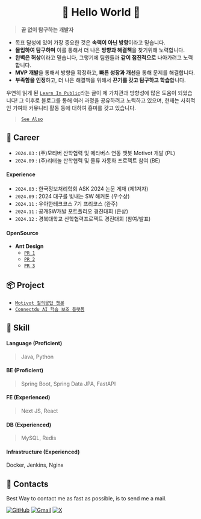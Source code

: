 <div align="center">

# 🎉 Hello World 🎉

</div>

> **끝 없이 탐구하는 개발자**
* 목표 달성에 있어 가장 중요한 것은 **속력이 아닌 방향**이라고 믿습니다.
* **몰입하여 탐구하며** 이를 통해서 더 나은 **방향과 해결책**을 찾기위해 노력합니다.
* **완벽은 허상**이라고 믿습니다, 그렇기에 팀원들과 **같이 점진적으로** 나아가려고 노력합니다.
* **MVP 개발**을 통해서 방향을 확정하고, **빠른 성장과 개선**을 통해 문제를 해결합니다.
* **부족함을 인정**하고, 더 나은 해결책을 위해서 **끈기를 갖고 탐구하고 학습**합니다.

우연히 읽게 된 [`Learn In Public`](https://velog.io/@kwanwooi/%EA%B3%B5%EA%B0%9C%EC%A0%81%EC%9C%BC%EB%A1%9C-%ED%95%99%EC%8A%B5%ED%95%98%EB%9D%BC)라는 글이 제 가치관과 방향성에 많은 도움이 되었습니다! 그 이후로 블로그를 통해 여러 과정을 공유하려고 노력하고 있으며,
현재는 사회적인 기여와 커뮤니티 활동 등에 대하여 흥미를 갖고 있습니다.
> [`See Also`](https://learninpublic.org/v1-principles-learn-in-public.pdf)

## 👣 Career
- `2024.03` : (주)모티버 산학협력 및 메타버스 연동 챗봇 Motivot 개발 (PL)
- `2024.09` : (주)리터놀 산학협력 및 물류 자동화 프로젝트 참여 (BE)

#### Experience
- `2024.03` : 한국정보처리학회 ASK 2024 논문 게재 (제1저자)
- `2024.09` : 2024 대구를 빛내는 SW 해커톤 (우수상)
- `2024.11` : 우아한테크코스 7기 프리코스 (완주)
- `2024.11` : 공개SW개발 포트폴리오 경진대회 (은상)
- `2024.12` : 경북대학교 산학협력프로젝트 경진대회 (참여/발표)

#### OpenSource
- **Ant Design** 
  - [`PR 1`](https://github.com/ant-design-korea/ant-design/pull/10)
  - [`PR 2`](https://github.com/ant-design-korea/ant-design/pull/18)
  - [`PR 3`](https://github.com/ant-design/ant-design/pull/51176)

## 📦 Project
- [`Motivot 질의응답 챗봇`](https://github.com/rlaehd62/Motivot)
- [`Connectdu AI 학습 보조 플랫폼`](https://github.com/TEAM-MukTae)

## 🌱 Skill

#### Language (Proficient)
> Java, Python

#### BE (Proficient)
> Spring Boot, Spring Data JPA, FastAPI

#### FE (Experienced)
> Next JS, React

#### DB (Experienced)
> MySQL, Redis

#### Infrastructure (Experienced)
Docker, Jenkins, Nginx

## 💬 Contacts
Best Way to contact me as fast as possible, is to send me a mail.

[![GitHub](https://img.shields.io/badge/github-%23121011.svg?style=for-the-badge&logo=github&logoColor=white)](https://rlaehd62.github.io)
[![Gmail](https://img.shields.io/badge/Gmail-D14836?style=for-the-badge&logo=gmail&logoColor=white)](rlaehd62@gmail.com)
[![X](https://img.shields.io/badge/X-%23000000.svg?style=for-the-badge&logo=X&logoColor=white)](https://x.com/_KxxDD)

